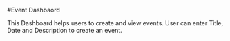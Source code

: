 #Event Dashbaord

This Dashboard helps users to create and view events. User can enter Title, Date and Description to create an event.

